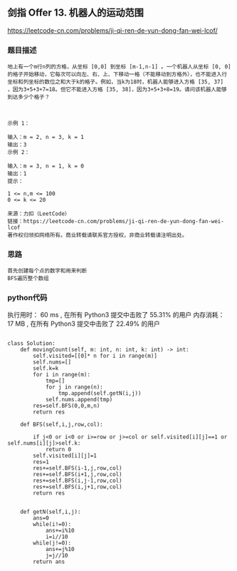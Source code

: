 ## 剑指 Offer 13. 机器人的运动范围


https://leetcode-cn.com/problems/ji-qi-ren-de-yun-dong-fan-wei-lcof/


### 题目描述

```
地上有一个m行n列的方格，从坐标 [0,0] 到坐标 [m-1,n-1] 。一个机器人从坐标 [0, 0] 的格子开始移动，它每次可以向左、右、上、下移动一格（不能移动到方格外），也不能进入行坐标和列坐标的数位之和大于k的格子。例如，当k为18时，机器人能够进入方格 [35, 37] ，因为3+5+3+7=18。但它不能进入方格 [35, 38]，因为3+5+3+8=19。请问该机器人能够到达多少个格子？

 

示例 1：

输入：m = 2, n = 3, k = 1
输出：3
示例 2：

输入：m = 3, n = 1, k = 0
输出：1
提示：

1 <= n,m <= 100
0 <= k <= 20

来源：力扣（LeetCode）
链接：https://leetcode-cn.com/problems/ji-qi-ren-de-yun-dong-fan-wei-lcof
著作权归领扣网络所有。商业转载请联系官方授权，非商业转载请注明出处。

```



### 思路

```
首先创建每个点的数字和用来判断
BFS遍历整个数组
```



### python代码
执行用时：
60 ms
, 在所有 Python3 提交中击败了
55.31%
的用户
内存消耗：
17 MB
, 在所有 Python3 提交中击败了
22.49%
的用户
```

class Solution:
    def movingCount(self, m: int, n: int, k: int) -> int:
        self.visited=[[0]* n for i in range(m)]
        self.nums=[]
        self.k=k
        for i in range(m):
            tmp=[]
            for j in range(n):
                tmp.append(self.getN(i,j))
            self.nums.append(tmp)
        res=self.BFS(0,0,m,n)
        return res

    def BFS(self,i,j,row,col):
        
        if j<0 or i<0 or i>=row or j>=col or self.visited[i][j]==1 or self.nums[i][j]>self.k:
            return 0
        self.visited[i][j]=1
        res=1
        res+=self.BFS(i-1,j,row,col)
        res+=self.BFS(i+1,j,row,col)
        res+=self.BFS(i,j-1,row,col)
        res+=self.BFS(i,j+1,row,col)
        return res


    def getN(self,i,j):
        ans=0
        while(i!=0):
            ans+=i%10
            i=i//10
        while(j!=0):
            ans+=j%10
            j=j//10
        return ans
```

